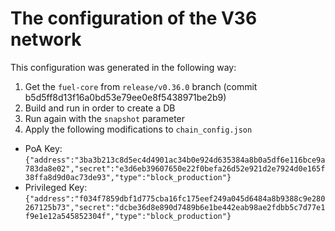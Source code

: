 # The configuration of the V36 network

This configuration was generated in the following way:
1. Get the `fuel-core` from `release/v0.36.0` branch (commit b5d5ff8d13f16a0bd53e79ee0e8f5438971be2b9)
2. Build and run in order to create a DB
3. Run again with the `snapshot` parameter
4. Apply the following modifications to `chain_config.json`
  - PoA Key: `{"address":"3ba3b213c8d5ec4d4901ac34b0e924d635384a8b0a5df6e116bce9a783da8e02","secret":"e3d6eb39607650e22f0befa26d52e921d2e7924d0e165f38ffa8d9d0ac73de93","type":"block_production"}`
  - Privileged Key: `{"address":"f034f7859dbf1d775cba16fc175eef249a045d6484a8b9388c9e280267125b73","secret":"dcbe36d8e890d7489b6e1be442eab98ae2fdbb5c7d77e1f9e1e12a545852304f","type":"block_production"}`